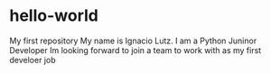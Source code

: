 # hello-world
My first repository
My name is Ignacio Lutz.
I am a Python Juninor Developer
Im looking forward to join a team to work with as my first develoer job
